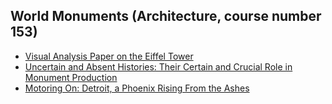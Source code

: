## World Monuments (Architecture, course number 153)

- [Visual Analysis Paper on the Eiffel Tower](/pdf/ARCH153_1.pdf)
- [Uncertain and Absent Histories: Their Certain and Crucial Role in Monument Production](/pdf/ARCH153_2.pdf)
- [Motoring On: Detroit, a Phoenix Rising From the Ashes](/pdf/ARCH153_3.pdf)
